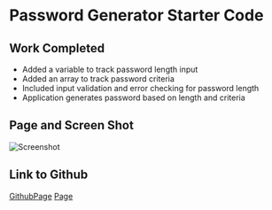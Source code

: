 # Password Generator Starter Code

## Work Completed
* Added a variable to track password length input
* Added an array to track password criteria
* Included input validation and error checking for password length
* Application generates password based on length and criteria

## Page and Screen Shot
![Screenshot](/password-generator/Develop/assets/images/screenshot.png)

## Link to Github
[GithubPage](https://github.com/catse2000/password-generator)
[Page](https://catse2000.github.io/password-generator/)